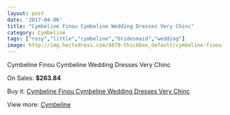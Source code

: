 ```yaml
---
layout: post
date: '2017-04-06'
title: "Cymbeline Finou Cymbeline Wedding Dresses Very Chinc"
category: Cymbeline
tags: ["rosy","little","cymbeline","bridesmaid","wedding"]
image: http://img.hectodress.com/4878-thickbox_default/cymbeline-finou-cymbeline-wedding-dresses-very-chinc.jpg
---
```

Cymbeline Finou Cymbeline Wedding Dresses Very Chinc

On Sales: **$263.84**
<a href="https://www.hectodress.com/cymbeline/2465-cymbeline-finou-cymbeline-wedding-dresses-very-chinc.html"><amp-img layout="responsive" width="600" height="600" src="//img.hectodress.com/4878-thickbox_default/cymbeline-finou-cymbeline-wedding-dresses-very-chinc.jpg" alt="Cymbeline Finou Cymbeline Wedding Dresses Very Chinc 0" /></a>

Buy it: [Cymbeline Finou Cymbeline Wedding Dresses Very Chinc](https://www.hectodress.com/cymbeline/2465-cymbeline-finou-cymbeline-wedding-dresses-very-chinc.html "Cymbeline Finou Cymbeline Wedding Dresses Very Chinc")

View more: [Cymbeline](https://www.hectodress.com/43-cymbeline "Cymbeline")